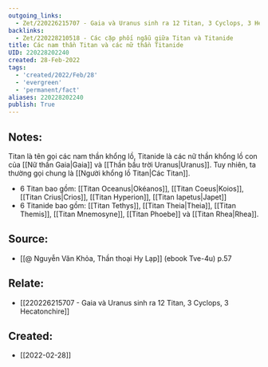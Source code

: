 ```yaml
---
outgoing_links:
  - Zet/220226215707 - Gaia và Uranus sinh ra 12 Titan, 3 Cyclops, 3 Hecatonchire
backlinks:
  - Zet/220228210518 - Các cặp phối ngẫu giữa Titan và Titanide
title: Các nam thần Titan và các nữ thần Titanide
UID: 220228202240
created: 28-Feb-2022
tags:
  - 'created/2022/Feb/28'
  - 'evergreen'
  - 'permanent/fact'
aliases: 220228202240
publish: True
---
```

## Notes:
Titan là tên gọi các nam thần khổng lồ, Titanide là các nữ thần khổng lồ con của [[Nữ thần Gaia|Gaia]] và [[Thần bầu trời Uranus|Uranus]]. Tuy nhiên, ta thường gọi chung là [[Người khổng lồ Titan|Các Titan]].

- 6 Titan bao gồm: [[Titan Oceanus|Okéanos]], [[Titan Coeus|Koios]], [[Titan Crius|Crios]], [[Titan Hyperion]], [[Titan Iapetus|Japet]]
- 6 Titanide bao gồm: [[Titan Tethys]], [[Titan Theia|Theia]], [[Titan Themis]], [[Titan Mnemosyne]], [[Titan Phoebe]] và [[Titan Rhea|Rhea]].

## Source:
- [[@ Nguyễn Văn Khỏa, Thần thoại Hy Lạp]] (ebook Tve-4u) p.57

## Relate:
- [[220226215707 - Gaia và Uranus sinh ra 12 Titan, 3 Cyclops, 3 Hecatonchire]]

## Created:
- [[2022-02-28]]
